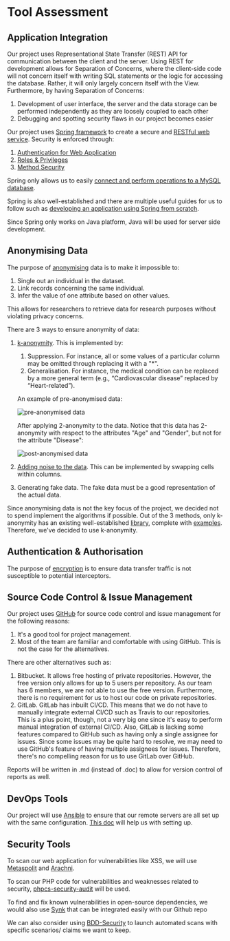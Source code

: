# Tool Assessment

## Application Integration

Our project uses Representational State Transfer (REST) API for communication between the client and the server. Using REST for development allows for Separation of Concerns, where the client-side code will not concern itself with writing SQL statements or the logic for accessing the database. Rather, it will only largely concern itself with the View. Furthermore, by having Separation of Concerns: 
1. Development of user interface, the server and the data storage can be performed independently as they are loosely coupled to each other
1. Debugging and spotting security flaws in our project becomes easier

Our project uses [Spring framework](https://spring.io/) to create a secure and [RESTful web service](https://spring.io/guides/gs/serving-web-content/). Security is enforced through:
1. [Authentication for Web Application](https://spring.io/guides/gs/securing-web/)
1. [Roles & Privileges](https://www.baeldung.com/role-and-privilege-for-spring-security-registration)
1. [Method Security](https://www.baeldung.com/spring-security-method-security)

Spring only allows us to easily [connect and perform operations to a MySQL database](https://spring.io/guides/gs/accessing-data-mysql/).

Spring is also well-established and there are multiple useful guides for us to follow such as [developing an application using Spring from scratch](https://spring.io/guides/tutorials/bookmarks/).

Since Spring only works on Java platform, Java will be used for server side development.

## Anonymising Data

The purpose of [anonymising](http://kau.diva-portal.org/smash/get/diva2:1043735/FULLTEXT01.pdf) data is to make it impossible to:
1. Single out an individual in the dataset. 
1. Link records concerning the same individual.
1. Infer the value of one attribute based on other values.

This allows for researchers to retrieve data for research purposes without violating privacy concerns.

There are 3 ways to ensure anonymity of data:
1. [k-anonymity](https://en.wikipedia.org/wiki/K-anonymity). This is implemented by:
    1. Suppression. For instance, all or some values of a particular column may be omitted through replacing it with a "\*".
    1. Generalisation. For instance, the medical condition can be replaced by a more general term (e.g., “Cardiovascular disease” replaced by “Heart-related”).
    
    An example of pre-anonymised data:
    
    ![pre-anonymised data](https://github.com/IFS4205-2018-Sem1-Team1/first-report/raw/master/images/pre_anonymisation.png)
    
    After applying 2-anonymity to the data. Notice that this data has 2-anonymity with respect to the attributes "Age" and "Gender", but not for the attribute "Disease":
    
    ![post-anonymised data](https://github.com/IFS4205-2018-Sem1-Team1/first-report/raw/master/images/post_anonymisation.png)

1. [Adding noise to the data](https://link.springer.com/article/10.1186/s40537-017-0110-7). This can be implemented by swapping cells within columns.

1. Generating fake data. The fake data must be a good representation of the actual data.

Since anonymising data is not the key focus of the project, we decided not to spend implement the algorithms if possible. Out of the 3 methods, only k-anonymity has an existing well-established [library](https://arx.deidentifier.org/overview/), complete with [examples](https://github.com/arx-deidentifier/arx/tree/master/src/example/org/deidentifier/arx/examples). Therefore, we've decided to use k-anonymity.

## Authentication & Authorisation

The purpose of [encryption](https://en.wikipedia.org/wiki/Encryption) is to ensure data transfer traffic is not susceptible to potential interceptors.

## Source Code Control & Issue Management

Our project uses [GitHub](https://github.com/IFS4205-2018-Sem1-Team1) for source code control and issue management for the following reasons:
1. It's a good tool for project management.
1. Most of the team are familiar and comfortable with using GitHub. This is not the case for the alternatives.

There are other alternatives such as:
1. Bitbucket. It allows free hosting of private repositories. However, the free version only allows for up to 5 users per repository. As our team has 6 members, we are not able to use the free version. Furthermore, there is no requirement for us to host our code on private repositories.
1. GitLab. GitLab has inbuilt CI/CD. This means that we do not have to manually integrate external CI/CD such as Travis to our repositories. This is a plus point, though, not a very big one since it's easy to perform manual integration of external CI/CD. 
Also, GitLab is lacking some features compared to GitHub such as having only a single assignee for issues. Since some issues may be quite hard to resolve, we may need to use GitHub's feature of having multiple assignees for issues. 
Therefore, there's no compelling reason for us to use GitLab over GitHub.

Reports will be written in .md (instead of .doc) to allow for version control of reports as well.

## DevOps Tools

Our project will use [Ansible](https://www.ansible.com/) to ensure that our remote servers are all set up with the same configuration.  [This doc](https://docs.ansible.com/ansible/2.5/user_guide/intro_getting_started.html) will help us with setting up. 

## Security Tools

To scan our web application for vulnerabilities like XSS, we will use [Metaspolit](https://www.metasploit.com/) and [Arachni](http://www.arachni-scanner.com/). 

To scan our PHP code for vulnerabilities and weaknesses related to security, [phpcs-security-audit](https://github.com/FloeDesignTechnologies/phpcs-security-audit) will be used. 

To find and fix known vulnerabilities in open-source dependencies, we would also use [Synk](https://github.com/Snyk/) that can be integrated easily with our Github repo

We can also consider using [BDD-Security](https://www.continuumsecurity.net/bdd-security/) to launch automated scans with specific scenarios/ claims we want to keep. 

